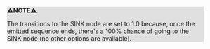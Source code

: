 <div style="margin:2em; background-color: #e0e0e0;">

<strong>⚠️NOTE️️️⚠️</strong>

The transitions to the SINK node are set to 1.0 because, once the emitted sequence ends, there's a 100% chance of going to the SINK node (no other options are available).
</div>

